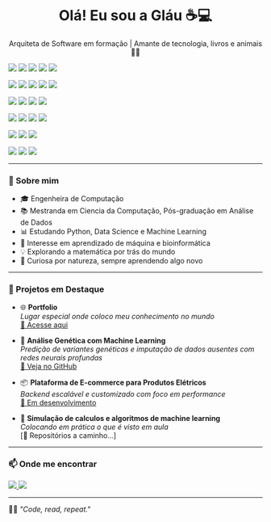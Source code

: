 <h1 align="center">Olá! Eu sou a Gláu ☕💻</h1>

<p align="center">
  Arquiteta de Software em formação | Amante de tecnologia, livros e animais 🐶✨
</p>

<p align="center">
    <p id="linguagens">
        <img src="https://img.shields.io/badge/Python-3776AB?style=for-the-badge&logo=python&logoColor=white"/>
        <img src="https://img.shields.io/badge/PHP-777BB4?style=for-the-badge&logo=php&logoColor=white"/>
        <img src="https://img.shields.io/badge/C%23-239120?style=for-the-badge&logo=csharp&logoColor=white"/>
        <img src="https://img.shields.io/badge/typescript-%23007ACC.svg?style=for-the-badge&logo=typescript&logoColor=white"/>
        <img src="https://img.shields.io/badge/javascript-%23323330.svg?style=for-the-badge&logo=javascript&logoColor=%23F7DF1E"/>
    </p>
    <p id="framework">
        <img src="https://img.shields.io/badge/django-%23092E20.svg?style=for-the-badge&logo=django&logoColor=white"/>
        <img src="https://img.shields.io/badge/angular-%23DD0031.svg?style=for-the-badge&logo=angular&logoColor=white"/>
        <img src="https://img.shields.io/badge/Node.js-339933?style=for-the-badge&logo=nodedotjs&logoColor=white"/>
        <img src="https://img.shields.io/badge/React-20232A?style=for-the-badge&logo=react&logoColor=61DAFB"/>
        <img src="https://img.shields.io/badge/.NET-512BD4?style=for-the-badge&logo=dotnet&logoColor=white"/>
    </p>
    <p id="conhecimento">
        <img src="https://img.shields.io/badge/Linux-FCC624?style=for-the-badge&logo=linux&logoColor=black"/>
        <img src="https://img.shields.io/badge/Machine%20Learning-FF6F00?style=for-the-badge&logo=tensorflow&logoColor=white"/>
        <img src="https://img.shields.io/badge/Data%20Science-3C3C3C?style=for-the-badge&logo=OpenAI&logoColor=white"/>
        <img src="https://img.shields.io/badge/💻%20Fullstack%20Developer-292D3E?style=for-the-badge"/>
    </p>
    <p id="ferramentas">
        <img src="https://img.shields.io/badge/AWS-232F3E?style=for-the-badge&logo=amazonwebservices&logoColor=white"/>
        <img src="https://img.shields.io/badge/Docker-2496ED?style=for-the-badge&logo=docker&logoColor=white"/>
        <img src="https://img.shields.io/badge/-selenium-%43B02A?style=for-the-badge&logo=selenium&logoColor=white"/>
        <img src="https://img.shields.io/badge/git-%23F05033.svg?style=for-the-badge&logo=git&logoColor=white"/>
    </p>
    <p id="banco">
        <img src="https://img.shields.io/badge/MongoDB-4EA94B?style=for-the-badge&logo=mongodb&logoColor=white"/>
        <img src="https://img.shields.io/badge/PostgreSQL-316192?style=for-the-badge&logo=postgresql&logoColor=white"/>
        <img src="https://img.shields.io/badge/MySQL-4479A1?style=for-the-badge&logo=mysql&logoColor=white"/>
    </p>
    <p id="outros">
        <img src="https://img.shields.io/badge/-Swagger-%23Clojure?style=for-the-badge&logo=swagger&logoColor=white"/>
        <img src="https://img.shields.io/badge/pandas-%23150458.svg?style=for-the-badge&logo=pandas&logoColor=white"/>
        <img src="https://img.shields.io/badge/Tailwind_CSS-38B2AC?style=for-the-badge&logo=tailwind-css&logoColor=white"/>
    </p>

</p>

---

### 🧬 Sobre mim

- 🎓 Engenheira de Computação
- 📚 Mestranda em Ciencia da Computação, Pós-graduação em Análise de Dados
- 📊 Estudando Python, Data Science e Machine Learning
- 🌱 Interesse em aprendizado de máquina e bioinformática
- 💡 Explorando a matemática por trás do mundo
- 🧠 Curiosa por natureza, sempre aprendendo algo novo

---

### 🔬 Projetos em Destaque

- 🌐 **Portfolio**  
  _Lugar especial onde coloco meu conhecimento no mundo_  
  [🔗 Acesse aqui](https://portfolio-friggs-projects.vercel.app)

- 🔎 **Análise Genética com Machine Learning**  
  _Predição de variantes genéticas e imputação de dados ausentes com redes neurais profundas_  
  [🔗 Veja no GitHub](https://github.com/FriggD/tcc-imputacao)

- 📦 **Plataforma de E-commerce para Produtos Elétricos**  
  _Backend escalável e customizado com foco em performance_  
  [🔗 Em desenvolvimento](https://v0-electronics-ecommerce-site.vercel.app/)

- 🧪 **Simulação de calculos e algoritmos de machine learning**  
  _Colocando em prática o que é visto em aula_  
  [🔗 Repositórios a caminho...]

---

### 📫 Onde me encontrar

<p align="left">
  <a href="https://www.linkedin.com/in/gmbdias/">
    <img src="https://img.shields.io/badge/-LinkedIn-0A66C2?style=flat&logo=linkedin&logoColor=white"/>
  </a>
  <a href="mailto:glaucia.belo.dias@gmail.com">
    <img src="https://img.shields.io/badge/-Email-D14836?style=flat&logo=gmail&logoColor=white"/>
  </a>
</p>

---

🧘‍♀️ _"Code, read, repeat."_
